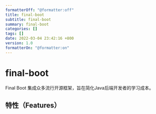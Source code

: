 ```yaml
---
formatterOff: "@formatter:off"
title: final-boot 
subtitle: final-boot 
summary: final-boot
categories: [] 
tags: [] 
date: 2022-03-04 23:42:16 +800 
version: 1.0
formatterOn: "@formatter:on"
---
```


# final-boot

Final Boot 集成众多流行开源框架，旨在简化Java后端开发者的学习成本。

## 特性（Features）